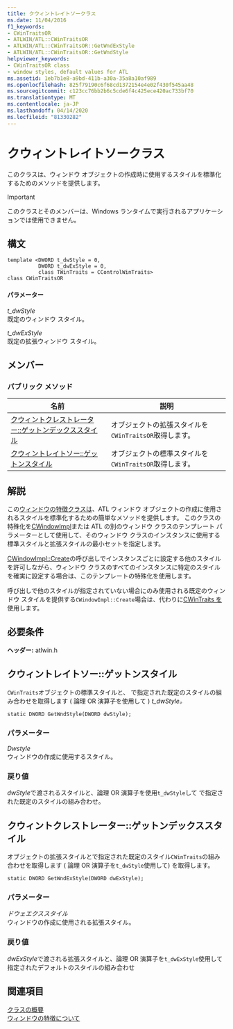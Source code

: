 ```yaml
---
title: クウィントレイトソークラス
ms.date: 11/04/2016
f1_keywords:
- CWinTraitsOR
- ATLWIN/ATL::CWinTraitsOR
- ATLWIN/ATL::CWinTraitsOR::GetWndExStyle
- ATLWIN/ATL::CWinTraitsOR::GetWndStyle
helpviewer_keywords:
- CWinTraitsOR class
- window styles, default values for ATL
ms.assetid: 1eb7b1e8-a9bd-411b-a30a-35a8a10af989
ms.openlocfilehash: 825f79190c6f68cd1372154e4e02f430f545aa48
ms.sourcegitcommit: c123cc76bb2b6c5cde6f4c425ece420ac733bf70
ms.translationtype: MT
ms.contentlocale: ja-JP
ms.lasthandoff: 04/14/2020
ms.locfileid: "81330282"
---
```

# <a name="cwintraitsor-class"></a>クウィントレイトソークラス

このクラスは、ウィンドウ オブジェクトの作成時に使用するスタイルを標準化するためのメソッドを提供します。

> [!IMPORTANT]
> このクラスとそのメンバーは、Windows ランタイムで実行されるアプリケーションでは使用できません。

## <a name="syntax"></a>構文

```
template <DWORD t_dwStyle = 0,
          DWORD t_dwExStyle = 0,
          class TWinTraits = CControlWinTraits>
class CWinTraitsOR
```

#### <a name="parameters"></a>パラメーター

*t_dwStyle*<br/>
既定のウィンドウ スタイル。

*t_dwExStyle*<br/>
既定の拡張ウィンドウ スタイル。

## <a name="members"></a>メンバー

### <a name="public-methods"></a>パブリック メソッド

|名前|説明|
|----------|-----------------|
|[クウィントクレストレーター::ゲットンデックススタイル](#getwndexstyle)|オブジェクトの拡張スタイルを`CWinTraitsOR`取得します。|
|[クウィントレイトソー::ゲットンスタイル](#getwndstyle)|オブジェクトの標準スタイルを`CWinTraitsOR`取得します。|

## <a name="remarks"></a>解説

この[ウィンドウの特徴クラスは](../../atl/understanding-window-traits.md)、ATL ウィンドウ オブジェクトの作成に使用されるスタイルを標準化するための簡単なメソッドを提供します。 このクラスの特殊化を[CWindowImpl](../../atl/reference/cwindowimpl-class.md)または ATL の別のウィンドウ クラスのテンプレート パラメーターとして使用して、そのウィンドウ クラスのインスタンスに使用する標準スタイルと拡張スタイルの最小セットを指定します。

[CWindowImpl::Create](../../atl/reference/cwindowimpl-class.md#create)の呼び出しでインスタンスごとに設定する他のスタイルを許可しながら、ウィンドウ クラスのすべてのインスタンスに特定のスタイルを確実に設定する場合は、このテンプレートの特殊化を使用します。

呼び出しで他のスタイルが指定されていない場合にのみ使用される既定のウィンドウ スタイルを提供する`CWindowImpl::Create`場合は、代わりに[CWinTraits を](../../atl/reference/cwintraits-class.md)使用します。

## <a name="requirements"></a>必要条件

**ヘッダー:** atlwin.h

## <a name="cwintraitsorgetwndstyle"></a><a name="getwndstyle"></a>クウィントレイトソー::ゲットンスタイル

`CWinTraits`オブジェクトの標準スタイルと、 で指定された既定のスタイルの組み合わせを取得します ( 論理 OR 演算子を使用して ) *t_dwStyle。*

```
static DWORD GetWndStyle(DWORD dwStyle);
```

### <a name="parameters"></a>パラメーター

*Dwstyle*<br/>
ウィンドウの作成に使用するスタイル。

### <a name="return-value"></a>戻り値

*dwStyle*で渡されるスタイルと、論理 OR 演算子を使用`t_dwStyle`して で指定された既定のスタイルの組み合わせ。

## <a name="cwintraitsorgetwndexstyle"></a><a name="getwndexstyle"></a>クウィントクレストレーター::ゲットンデックススタイル

オブジェクトの拡張スタイルとで指定された既定のスタイル`CWinTraits`の組み合わせを取得します ( 論理 OR 演算子を`t_dwStyle`使用して) を取得します。

```
static DWORD GetWndExStyle(DWORD dwExStyle);
```

### <a name="parameters"></a>パラメーター

*ドウェエクススタイル*<br/>
ウィンドウの作成に使用される拡張スタイル。

### <a name="return-value"></a>戻り値

*dwExStyle*で渡される拡張スタイルと、論理 OR 演算子を`t_dwExStyle`使用して 指定されたデフォルトのスタイルの組み合わせ

## <a name="see-also"></a>関連項目

[クラスの概要](../../atl/atl-class-overview.md)<br/>
[ウィンドウの特徴について](../../atl/understanding-window-traits.md)
